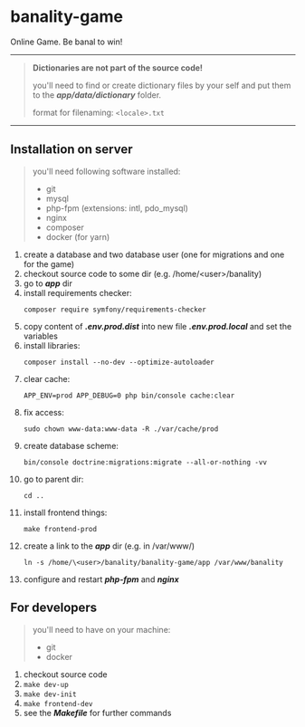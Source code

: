 # banality-game
Online Game. Be banal to win!
***
> **Dictionaries are not part of the source code!**
> 
> you'll need to find or create dictionary files by your self and put them to the ***app/data/dictionary*** folder.
> 
> format for filenaming: `<locale>.txt`
***
## Installation on server
> you'll need following software installed:
> - git
> - mysql
> - php-fpm (extensions: intl, pdo_mysql)
> - nginx
> - composer
> - docker (for yarn)

1. create a database and two database user (one for migrations and one for the game)
1. checkout source code to some dir (e.g. /home/\<user>/banality)
1. go to ***app*** dir
1. install requirements checker:
   ```
   composer require symfony/requirements-checker
   ```
1. copy content of ***.env.prod.dist*** into new file ***.env.prod.local*** and set the variables
1. install libraries:
   ```
   composer install --no-dev --optimize-autoloader
   ```
1. clear cache:
   ```
   APP_ENV=prod APP_DEBUG=0 php bin/console cache:clear
   ```
1. fix access:
   ```
   sudo chown www-data:www-data -R ./var/cache/prod
   ```
1. create database scheme:
   ```
   bin/console doctrine:migrations:migrate --all-or-nothing -vv
   ```
1. go to parent dir:
   ```
   cd ..
   ```
1. install frontend things:
   ```
   make frontend-prod
   ```
1. create a link to the ***app*** dir (e.g. in /var/www/)
   ```
   ln -s /home/\<user>/banality/banality-game/app /var/www/banality
   ```
1. configure and restart ***php-fpm*** and ***nginx***

## For developers
> you'll need to have on your machine:
> - git
> - docker

1. checkout source code
2. `make dev-up`
3. `make dev-init`
4. `make frontend-dev`
5. see the ***Makefile*** for further commands
